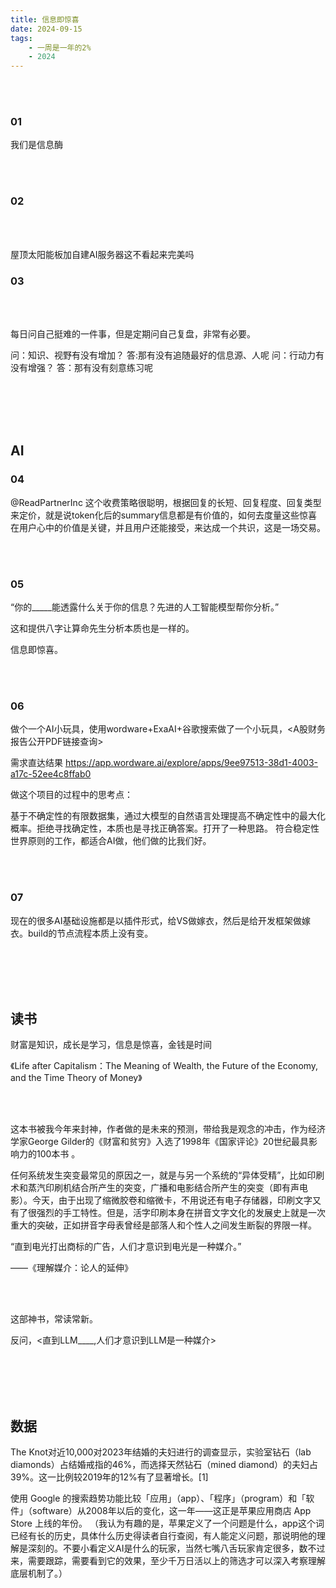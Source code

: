 ```yaml
---
title: 信息即惊喜
date: 2024-09-15
tags: 
    - 一周是一年的2%
    - 2024
---
```




<br>

<br>

### 01

我们是信息酶

<br>

<br>

### 02

<br>

<br>

屋顶太阳能板加自建AI服务器这不看起来完美吗

### 03

<br>

<br>

每日问自己挺难的一件事，但是定期问自己复盘，非常有必要。

问：知识、视野有没有增加？
答:那有没有追随最好的信息源、人呢
问：行动力有没有增强？
答：那有没有刻意练习呢





<br>

<br>

<br>

<br>

## AI

### 04

@ReadPartnerInc 这个收费策略很聪明，根据回复的长短、回复程度、回复类型来定价，就是说token化后的summary信息都是有价值的，如何去度量这些惊喜在用户心中的价值是关键，并且用户还能接受，来达成一个共识，这是一场交易。

<br>

<br>

### 05

“你的_____能透露什么关于你的信息？先进的人工智能模型帮你分析。”

这和提供八字让算命先生分析本质也是一样的。

信息即惊喜。

<br>

<br>

### 06

做个一个AI小玩具，使用wordware+ExaAI+谷歌搜索做了一个小玩具，<A股财务报告公开PDF链接查询>

需求直达结果 https://app.wordware.ai/explore/apps/9ee97513-38d1-4003-a17c-52ee4c8ffab0

做这个项目的过程中的思考点：

基于不确定性的有限数据集，通过大模型的自然语言处理提高不确定性中的最大化概率。拒绝寻找确定性，本质也是寻找正确答案。打开了一种思路。
符合稳定性世界原则的工作，都适合AI做，他们做的比我们好。

<br>

<br>

### 07

现在的很多AI基础设施都是以插件形式，给VS做嫁衣，然后是给开发框架做嫁衣。build的节点流程本质上没有变。



<br>

<br>

<br>

<br>

## 读书

财富是知识，成长是学习，信息是惊喜，金钱是时间

《Life after Capitalism：The Meaning of Wealth, the Future of the Economy, and the Time Theory of Money》

<br>

<br>

这本书被我今年来封神，作者做的是未来的预测，带给我是观念的冲击，作为经济学家George Gilder的《财富和贫穷》入选了1998年《国家评论》20世纪最具影响力的100本书 。


任何系统发生突变最常见的原因之一，就是与另一个系统的“异体受精”，比如印刷术和蒸汽印刷机结合所产生的突变，广播和电影结合所产生的突变（即有声电影）。今天，由于出现了缩微胶卷和缩微卡，不用说还有电子存储器，印刷文字又有了很强烈的手工特性。但是，活字印刷本身在拼音文字文化的发展史上就是一次重大的突破，正如拼音字母表曾经是部落人和个性人之间发生断裂的界限一样。

“直到电光打出商标的广告，人们才意识到电光是一种媒介。”

——《理解媒介：论人的延伸》

<br>

<br>

这部神书，常读常新。

反问，<直到LLM____,人们才意识到LLM是一种媒介>

<br>

<br>

<br>

<br>

## 数据

The Knot对近10,000对2023年结婚的夫妇进行的调查显示，实验室钻石（lab diamonds）占结婚戒指的46%，而选择天然钻石（mined diamond）的夫妇占39%。这一比例较2019年的12%有了显著增长。[1]

使用 Google 的搜索趋势功能比较「应用」（app）、「程序」（program）和「软件」（software）从2008年以后的变化，这一年——这正是苹果应用商店 App Store 上线的年份。
（我认为有趣的是，苹果定义了一个问题是什么，app这个词已经有长的历史，具体什么历史得读者自行查阅，有人能定义问题，那说明他的理解是深刻的。不要小看定义AI是什么的玩家，当然七嘴八舌玩家肯定很多，数不过来，需要跟踪，需要看到它的效果，至少千万日活以上的筛选才可以深入考察理解底层机制了。）